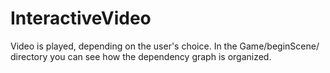 # InteractiveVideo
Video is played, depending on the user's choice. In the Game/beginScene/ directory you can see how the dependency graph is organized.
